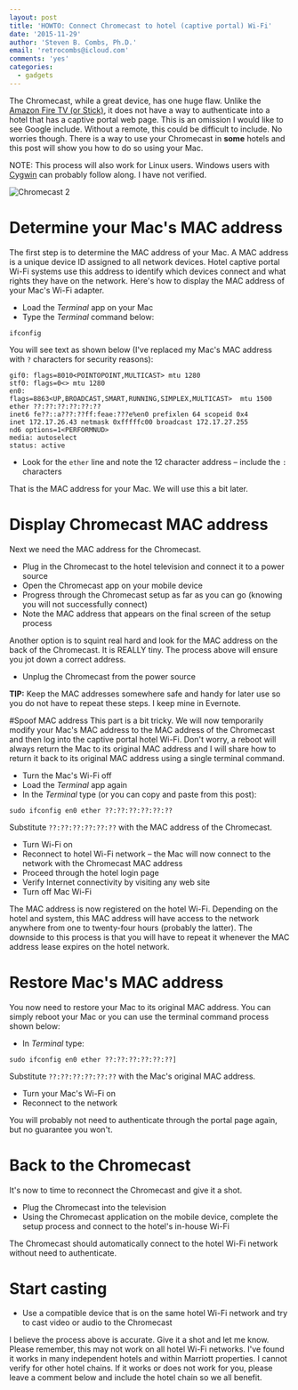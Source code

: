 ```yaml
---
layout: post
title: 'HOWTO: Connect Chromecast to hotel (captive portal) Wi-Fi'
date: '2015-11-29'
author: 'Steven B. Combs, Ph.D.'
email: 'retrocombs@icloud.com'
comments: 'yes'
categories:
  - gadgets
---
```


The Chromecast, while a great device, has one huge flaw. Unlike the [Amazon Fire TV (or Stick)][amazon], it does not have a way to authenticate into a hotel that has a captive portal web page. This is an omission I would like to see Google include. Without a remote, this could be difficult to include. No worries though. There is a way to use your Chromecast in **some** hotels and this post will show you how to do so using your Mac.

NOTE: This process will also work for Linux users. Windows users with [Cygwin][cygwin] can probably follow along. I have not verified.

![Chromecast 2][googleusercontent]

# Determine your Mac's MAC address
The first step is to determine the MAC address of your Mac. A MAC address is a unique device ID assigned to all network devices. Hotel captive portal Wi-Fi systems use this address to identify which devices connect and what rights they have on the network. Here's how to display the MAC address of your Mac's Wi-Fi adapter.

* Load the *Terminal* app on your Mac
* Type the *Terminal* command below:

`ifconfig`

You will see text as shown below (I've replaced my Mac's MAC address with `?` characters for security reasons):

    gif0: flags=8010<POINTOPOINT,MULTICAST> mtu 1280
    stf0: flags=0<> mtu 1280
    en0:
    flags=8863<UP,BROADCAST,SMART,RUNNING,SIMPLEX,MULTICAST>  mtu 1500
    ether ??:??:??:??:??:??
    inet6 fe??::a???:??ff:feae:???e%en0 prefixlen 64 scopeid 0x4
    inet 172.17.26.43 netmask 0xfffffc00 broadcast 172.17.27.255
    nd6 options=1<PERFORMNUD>
    media: autoselect
    status: active

* Look for the `ether` line and note the 12 character address – include the `:` characters

That is the MAC address for your Mac. We will use this a bit later.

# Display Chromecast MAC address
Next we need the MAC address for the Chromecast.

* Plug in the Chromecast to the hotel television and connect it to a power source
* Open the Chromecast app on your mobile device
* Progress through the Chromecast setup as far as you can go (knowing you will not successfully connect)
* Note the MAC address that appears on the final screen of the setup process

Another option is to squint real hard and look for the MAC address on the back of the Chromecast. It is REALLY tiny. The process above will ensure you jot down a correct address.

* Unplug the Chromecast from the power source

**TIP:** Keep the MAC addresses somewhere safe and handy for later use so you do not have to repeat these steps. I keep mine in Evernote.

#Spoof MAC address
This part is a bit tricky. We will now temporarily modify your Mac's MAC address to the MAC address of the Chromecast and then log into the captive portal hotel Wi-Fi. Don't worry, a reboot will always return the Mac to its original MAC address and I will share how to return it back to its original MAC address using a single terminal command.

* Turn the Mac's Wi-Fi off
* Load the *Terminal* app again
* In the *Terminal* type (or you can copy and paste from this post):

`sudo ifconfig en0 ether ??:??:??:??:??:??`

Substitute `??:??:??:??:??:??` with the MAC address of the Chromecast.

* Turn Wi-Fi on
* Reconnect to hotel Wi-Fi network – the Mac will now connect to the network with the Chromecast MAC address
* Proceed through the hotel login page
* Verify Internet connectivity by visiting any web site
* Turn off Mac Wi-Fi

The MAC address is now registered on the hotel Wi-Fi. Depending on the hotel and system, this MAC address will have access to the network anywhere from one to twenty-four hours (probably the latter). The downside to this process is that you will have to repeat it whenever the MAC address lease expires on the hotel network.

# Restore Mac's MAC address
You now need to restore your Mac to its original MAC address. You can simply reboot your Mac or you can use the terminal command process shown below:

* In *Terminal* type:

`sudo ifconfig en0 ether ??:??:??:??:??:??]`

Substitute `??:??:??:??:??:??` with the Mac's original MAC address.

* Turn your Mac's Wi-Fi on
* Reconnect to the network

You will probably not need to authenticate through the portal page again, but no guarantee you won't.

# Back to the Chromecast
It's now to time to reconnect the Chromecast and give it a shot.

* Plug the Chromecast into the television
* Using the Chromecast application on the mobile device, complete the setup process and connect to the hotel's in-house Wi-Fi

The Chromecast should automatically connect to the hotel Wi-Fi network without need to authenticate.

# Start casting
* Use a compatible device that is on the same hotel Wi-Fi network and try to cast video or audio to the Chromecast

I believe the process above is accurate. Give it a shot and let me know. Please remember, this may not work on all hotel Wi-Fi networks. I've found it works in many independent hotels and within Marriott properties. I cannot verify for other hotel chains. If it works or does not work for you, please leave a comment below and include the hotel chain so we all benefit.

[amazon]: http://www.amazon.com/s/ref=as_li_ss_tl?_encoding=UTF8&camp=1789&creative=390957&field-keywords=Amazon%20Fire%20TV&linkCode=ur2&linkId=4870dda7481e0f0c1651cc3dcebe9b7e&tag=stevenccom-20&url=search-alias%3Daps&linkId=A5PFMT4MWJIGZKP6
[cygwin]: https://www.cygwin.com/
[googleusercontent]: https://lh3.googleusercontent.com/3PWZZugeqDNa20HfCz5qdeycB4MOURMhpYTXHmExZiJGqN2hsgW4b3Uoa2y1SbRD6f1ESNXefFVnQSK3TN1X6hd1FczyVDBhWAGGmbxk3V7-OmOFD839RMTGsA5BzR197RBD91DCvFzR-rj62gPr9lz1b2dC2LtgEMFIIyukyvVGaFLME9tDoOg5Yt9125D-J49FxqZTVGsa1UJotMCqKQGVBfNA46EIRp-YwK8b4k_MFlsCv5Lq9rrwkccVVlueQgHC2A1uv2c54XYoRsWskI8ujEp2-QaU0VJOn7l4eBi8FySo9C-6U5D9v-CWE07ixw08vHuWH8WnP01g7XFVr7y1mJchWpUlzI2wn_fv_sHKxJeipBg7Jp3T_UcPFKQAwkrHCpIZTdaIC_l0crQdSf1e4xQ8NuwhRDnLDLPW1jqpmAWMAo2SyzeSaFyOFeVrpcBcx-c_o_DG9prlGCmnsOyyPGyHQtu5tICtNRv_Z0Q8jk7G8DCBUD5_yzF8tK_jtLs3nEl2ytUQXdpnV2t16RVV3dEhmUuLyq0aT3h63y97=w2668-h1503-no
